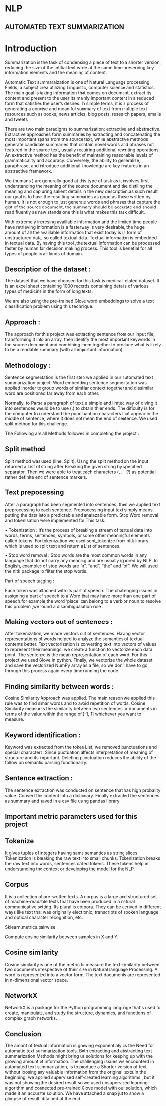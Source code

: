 # NLP

## AUTOMATED TEXT SUMMARIZATION



# Introduction

 
Summarization is the task of condensing a piece of text to a shorter version, reducing the size of the intitial text while at the same time preserving key information elements and the meaning of content.

Automatic Text summaraization is one of Natural Language processing Fields, a subject area utilizing Linguistic, computer science and statistics. The main goal is taking information that comes on document, extract its content and present to the user its mainly important content in a reduced form that satisfies the user’s desires. In simple terms, it is a process of generating a concise and meaniful summary of text from multiple text resources such as books, news articles, blog posts, research papers, emails and tweets

 There are two main paradigms to summarization: extractive and abstractive. Extractive approaches form summaries by extracting and concatenating the most important spans from the source text, while abstractive methods generate candidate summaries that contain novel words and phrases not featured in the source text, usually requiring additional rewriting operations. An extractive method has the benefit of maintaining reasonable levels of grammaticality and accuracy. Conversely, the ability to generalize, paraphrase, and introduce additional knowledge are key features in an abstractive framework.


We (humans ) are generally good at this type of task as it involves first understanding the meaning of the source document and the distiling the meaning and capturing salient details in the new description.as such result our goal is to have the resulting summaries as good as those written by human. It is not enough to just generate words and phrases that capture the gist of the source document, the summary should be accurate and should read fluently as new standalone this is what makes this task difficult.

With extremely incresing availlable information and the limited time people have retrieving information is a fasterway is very desirable, the huge amount of all the availlable information that exist today is in form of unstructured data, so called textual data. Textual information is embedded in textual data. By having this tool ,the textual information can be processed faster by human for decision making process. This tool is benefial for all types of people in all kinds of domain.



## Description of the dataset : 

The dataset that we have choosen for this task is medical related dataset. It is an excel sheet containing 1000 records containing details of various types of medicine in the form of  long texts.

We are also using the pre-trained Glove word embeddings to solve a text classification problem using this technique.


## Approach :

The approach for this project was extracting sentence from our input file, transforming it into an array, then identify the most important keywords in the source document and combining them together to produce what is likely to be a readable summary (with all important information).


## Methodology : 
Sentence segmentation is the first step we applied in our automated text summarization project. Word embedding sentence segmentation was applied inorder to group words of simillar context together and dissimilar word are positioned far away from each other.

 Normally, to Parse a paragraph of text, a simple and limted way of diving it into sentences would be to use (.) to obtain thier ends. The dificulty is for the computer to understand the punctuantion characters that appear in the middle of sentence, where it does not mean the end of sentence. We used split method for this challenge.


The Following are all Methods followed in completing the project :

## Split method 
Split method was used (line. Split). Using the split method on the input returned a List of string after Breaking the given string by specified separator. Then we were able to treat each characters (, .‘’ !?) as potential rather definite end of sentence markers.


## Text prepocessing 
After a paragraph has been segmented into sentences, then we applied text preprocessing to each sentence. Preprocessing input text simply means putting the data into a predictable and analazable form.  Stop Word removal and tokenisation were implemented for This task. 

•	Tokenization :
It’s the process of breaking a stream of textual data into words, terms, sentences, symbols, or some other meaningful elements called tokens. For tokenization we used sent_tokenize from nltk  library which Is used to split text and return a List of sentences.

•	Stop word removal : 
Stop words are the most common words in any language that do not carry any meaning and are usually ignored by NLP. In English, examples of stop words are “a”, “and”, “the” and “of”. We will used the nltk package to filter the stop words.


Part of speech tagging : 

Each token was attached with its part of speech. The challenging issues in assigning a part of speech to  a Word   that may have more than one part of speech.for example,the word ‘place’ can belong to a verb or noun.to resolve this problem ,we found a disambiguaration rule .



## Making vectors out of sentences :

After tokenization, we made vectors out of  sentences. Having vector representations of words helped to analyze the semantics of textual contents better. Text vectorization is converting text into vectors of values to represent their meanings. we create a function to vectorize each data point. The sentence is the mean representation of each word. For this project we used Glove in python. Finally, we vectorize the whole dataset and save the vectorized NumPy array as a file, so we don’t have to go through this process again every time running the code.


## Finding similarity between words :

 Cosine Similarity Approach was applied. The main reason we applied this rule was to find simar words and to avoid repetition of words. Cosine Similarity measures the similarity between two sentences or documents in terms of the value within the range of [-1, 1] whichever you want to measure.


## Keyword identification :

Keyword was extracted from the token List, we removed punctuations and special characters. Since puctuation affects interpretation of meaning of structure and its important. Deleting punctuation reduces the ability of the follow on semantic parsing functionality.



## Sentence extraction :

The sentence extraction was conducted on sentence that has high probality value. Convert the content into a dictionary. Finally extracted the sentences as summary and saved in a csv file using pandas library
 


## Important metric parameters used for this project


## Tokenize

It gives tuples of integers having same semantics as string slices. Tokenization is breaking the raw text into small chunks. Tokenization breaks the raw text into words, sentences called tokens. These tokens help in understanding the context or developing the model for the NLP.


## Corpus

It is a collection of pre-written texts. A corpus is a large and structured set of machine-readable texts that have been produced in a natural communicative setting. Its plural is corpora. They can be derived in different ways like text that was originally electronic, transcripts of spoken language and optical character recognition, etc.


Sklearn.metrics.pairwise

Compute cosine similarity between samples in X and Y.


## Cosine similarity 

Cosine similarity is one of the metric to measure the text-similarity between two documents irrespective of their size in Natural language Processing. A word is represented into a vector form. The text documents are represented in n-dimensional vector space.


## NetworkX

NetworkX is a package for the Python programming language that's used to create, manipulate, and study the structure, dynamics, and functions of complex graph networks.
 
## Conclusion

The amont of textual information is growing exponentialy as the Need for automatic text summarization tools. Both extracting and abstracting text summarization Methods might bring us solutions for keeping up with the growing amount of information. The challenging issues we encounterd in automated text summarization, is to produce a Shorter version of text without loosing any valuable information from the original texts.In the beginning, we applied supervised self-created learning algorithms , but it was not showing the desired result so we used unsupervised learning algorithm and connected pre-trained Glove model with our solution, which made it an accurate solution. We have attached a snap jut to show a glimpse of result obtained at the end.


 









